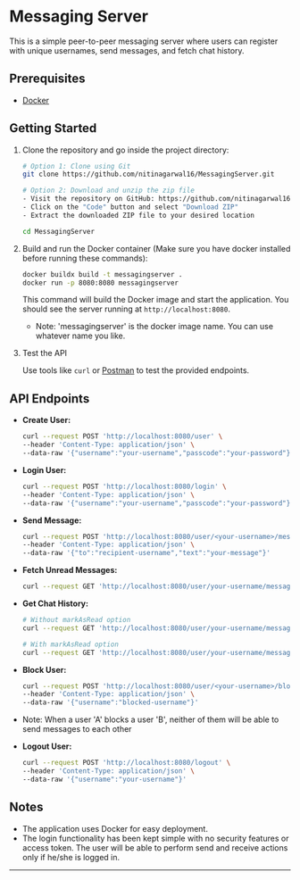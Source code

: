 # Messaging Server

This is a simple peer-to-peer messaging server where users can register with unique usernames, send messages, and fetch chat history.

## Prerequisites

- [Docker](https://www.docker.com/get-started)

## Getting Started

1. Clone the repository and go inside the project directory:

    ```bash
    # Option 1: Clone using Git
    git clone https://github.com/nitinagarwal16/MessagingServer.git
    
    # Option 2: Download and unzip the zip file
    - Visit the repository on GitHub: https://github.com/nitinagarwal16/MessagingServer
    - Click on the "Code" button and select "Download ZIP"
    - Extract the downloaded ZIP file to your desired location
    
   cd MessagingServer
    ```

2. Build and run the Docker container (Make sure you have docker installed before running these commands):

    ```bash
    docker buildx build -t messagingserver .
   docker run -p 8080:8080 messagingserver
    ```

   This command will build the Docker image and start the application. You should see the server running at `http://localhost:8080`.


   - Note: 'messagingserver' is the docker image name. You can use whatever name you like.

3. Test the API

   Use tools like `curl` or [Postman](https://www.postman.com/) to test the provided endpoints.

## API Endpoints

- **Create User:**
    ```bash
    curl --request POST 'http://localhost:8080/user' \
    --header 'Content-Type: application/json' \
    --data-raw '{"username":"your-username","passcode":"your-password"}'
    ```

- **Login User:**
    ```bash
    curl --request POST 'http://localhost:8080/login' \
    --header 'Content-Type: application/json' \
    --data-raw '{"username":"your-username","passcode":"your-password"}'
    ```

- **Send Message:**
    ```bash
    curl --request POST 'http://localhost:8080/user/<your-username>/message' \
    --header 'Content-Type: application/json' \
    --data-raw '{"to":"recipient-username","text":"your-message"}'
    ```

- **Fetch Unread Messages:**
    ```bash
    curl --request GET 'http://localhost:8080/user/your-username/message'
    ```

- **Get Chat History:**
    ```bash
    # Without markAsRead option
    curl --request GET 'http://localhost:8080/user/your-username/message/history?friend=friend-username'

    # With markAsRead option
    curl --request GET 'http://localhost:8080/user/your-username/message/history?friend=friend-username&markAsRead=true'
    ```
- **Block User:**
    ```bash
    curl --request POST 'http://localhost:8080/user/<your-username>/block' \
    --header 'Content-Type: application/json' \
    --data-raw '{"username":"blocked-username"}'
    ```

- Note: When a user 'A' blocks a user 'B', neither of them will be able to send messages to each other


- **Logout User:**
    ```bash
    curl --request POST 'http://localhost:8080/logout' \
    --header 'Content-Type: application/json' \
    --data-raw '{"username":"your-username"}'
    ```

## Notes

- The application uses Docker for easy deployment.
- The login functionality has been kept simple with no security features or access token. The user will be able to perform send and receive actions only if he/she is logged in.


---
